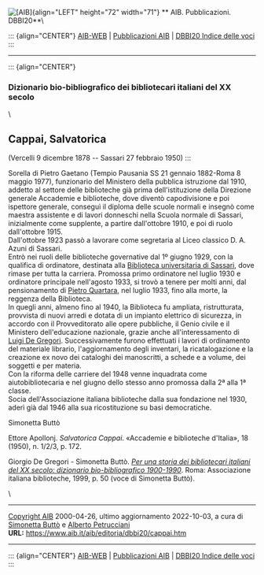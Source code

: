 ![\[AIB\]](/aib/wi/aibv72.gif){align="LEFT" height="72" width="71"}
** AIB. Pubblicazioni. DBBI20**\

::: {align="CENTER"}
[AIB-WEB](/) \| [Pubblicazioni AIB](/pubblicazioni/) \| [DBBI20 Indice
delle voci](dbbi20.htm)
:::

------------------------------------------------------------------------

::: {align="CENTER"}
### Dizionario bio-bibliografico dei bibliotecari italiani del XX secolo

\

## Cappai, Salvatorica

(Vercelli 9 dicembre 1878 -- Sassari 27 febbraio 1950)
:::

Sorella di Pietro Gaetano (Tempio Pausania SS 21 gennaio 1882-Roma 8
maggio 1977), funzionario del Ministero della pubblica istruzione dal
1910, addetto al settore delle biblioteche già prima dell\'istituzione
della Direzione generale Accademie e biblioteche, dove diventò
capodivisione e poi ispettore generale, conseguì il diploma delle scuole
normali e insegnò come maestra assistente e di lavori donneschi nella
Scuola normale di Sassari, inizialmente come supplente, a partire
dall\'ottobre 1910, e poi di ruolo dall\'ottobre 1915.\
Dall\'ottobre 1923 passò a lavorare come segretaria al Liceo classico D.
A. Azuni di Sassari.\
Entrò nei ruoli delle biblioteche governative dal 1º giugno 1929, con la
qualifica di ordinatore, destinata alla [Biblioteca universitaria di
Sassari](/aib/stor/teche/ss-uni.htm), dove rimase per tutta la carriera.
Promossa primo ordinatore nel luglio 1930 e ordinatore principale
nell\'agosto 1933, si trovò a tenere per molti anni, dal pensionamento
di [Pietro Quartara](quartara.htm), nel luglio 1933, fino alla morte, la
reggenza della Biblioteca.\
In quegli anni, almeno fino al 1940, la Biblioteca fu ampliata,
ristrutturata, provvista di nuovi arredi e dotata di un impianto
elettrico di sicurezza, in accordo con il Provveditorato alle opere
pubbliche, il Genio civile e il Ministero dell\'educazione nazionale,
grazie anche all\'interessamento di [Luigi De Gregori](degregori.htm).
Successivamente furono effettuati i lavori di ordinamento del materiale
librario, l\'aggiornamento degli inventari, la ricatalogazione e la
creazione ex novo dei cataloghi dei manoscritti, a schede e a volume,
dei soggetti e per materia.\
Con la riforma delle carriere del 1948 venne inquadrata come
aiutobibliotecaria e nel giugno dello stesso anno promossa dalla 2ª alla
1ª classe.\
Socia dell\'Associazione italiana biblioteche dalla sua fondazione nel
1930, aderì già dal 1946 alla sua ricostituzione su basi democratiche.

Simonetta Buttò

Ettore Apollonj. *Salvatorica Cappai*. «Accademie e biblioteche
d\'Italia», 18 (1950), n. 1/2/3, p. 172.

Giorgio De Gregori - Simonetta Buttò. [*Per una storia dei bibliotecari
italiani del XX secolo: dizionario bio-bibliografico
1900-1990*](/aib/editoria/pub065.htm). Roma: Associazione italiana
biblioteche, 1999, p. 50 (voce di Simonetta Buttò).

\

------------------------------------------------------------------------

[Copyright AIB](/su-questo-sito/dichiarazione-di-copyright-aib-web/)
2000-04-26, ultimo aggiornamento 2022-10-03, a cura di [Simonetta
Buttò](/aib/redazione3.htm) e [Alberto
Petrucciani](/su-questo-sito/redazione-aib-web/)\
**URL:** https://www.aib.it/aib/editoria/dbbi20/cappai.htm

------------------------------------------------------------------------

::: {align="CENTER"}
[AIB-WEB](/) \| [Pubblicazioni AIB](/pubblicazioni/) \| [DBBI20 Indice
delle voci](dbbi20.htm)
:::
